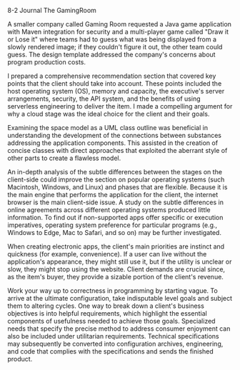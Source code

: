 8-2 Journal The GamingRoom

A smaller company called Gaming Room requested a Java game application with Maven integration for security and a multi-player game called "Draw it or Lose it" where teams had to guess what was being displayed from a slowly rendered image; if they couldn't figure it out, the other team could guess. The design template addressed the company's concerns about program production costs.

I prepared a comprehensive recommendation section that covered key points that the client should take into account. These points included the host operating system (OS), memory and capacity, the executive's server arrangements, security, the API system, and the benefits of using serverless engineering to deliver the item. I made a compelling argument for why a cloud stage was the ideal choice for the client and their goals.

Examining the space model as a UML class outline was beneficial in understanding the 
development of the connections between substances addressing the application components. 
This assisted in the creation of concise classes with direct approaches that exploited the 
aberrant style of other parts to create a flawless model.

An in-depth analysis of the subtle differences between the stages on the client-side could improve the section on popular operating systems (such Macintosh, Windows, and Linux) and phases that are flexible. Because it is the main engine that performs the application for the client, the internet browser is the main client-side issue. A study on the subtle differences in online agreements across different operating systems produced little information. To find out if non-supported apps offer specific or execution imperatives, operating system preference for particular programs (e.g., Windows to Edge, Mac to Safari, and so on) may be further investigated.

When creating electronic apps, the client's main priorities are instinct and quickness (for example, convenience). If a user can live without the application's appearance, they might still use it, but if the utility is unclear or slow, they might stop using the website. Client demands are crucial since, as the item's buyer, they provide a sizable portion of the client's revenue.

Work your way up to correctness in programming by starting vague. To arrive at the ultimate configuration, take indisputable level goals and subject them to altering cycles. One way to break down a client's business objectives is into helpful requirements, which highlight the essential components of usefulness needed to achieve those goals. Specialized needs that specify the precise method to address consumer enjoyment can also be included under utilitarian requirements. 
Technical specifications may subsequently be converted into configuration archives, engineering, and code that complies with the specifications and sends the finished product.
